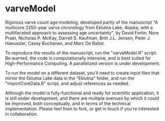 # varveModel
Rigorous varve count age modeling, developed partly of the manuscript "A multicore 2250-year varve chronology from Eklutna Lake, Alaska, with a multifaceted approach to assessing age uncertainty", by David Fortin, Nore Praet, Nicholas P. McKay, Darrell S. Kaufman, Britt J.L. Jensen, Peter J. Haeussler, Casey Buchanan, and Marc De Batist. 

To reproduce the results of the manuscript, run the "varveModel.R" script. Be warned, the code is computationally intensive, and is best suited for High-Performance Computing. A parallelized version is under development.

To run the model on a different dataset, you'll need to create input files that mirror the Eklutna Lake data in the "Eklutna" folder, and run the "importCoreData.R" script, and adjust references as needed.

Although the model is fully-functional and ready for scientific application, it is still under development, and there are multiple avenues by which it could be improved, both conceptually, and in terms of the technical implementation. Please feel from to fork, or get in touch if you're interested in collaboration.


